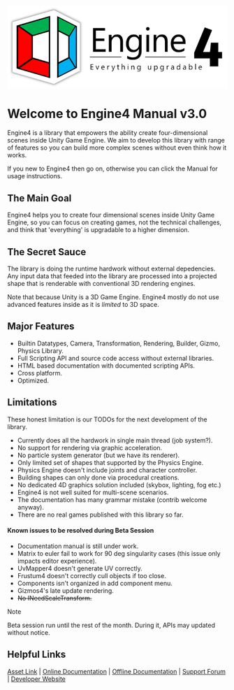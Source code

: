 <style type="text/css">
.centerImage {
    display: block;
    margin-left: auto;
    margin-right: auto;
}
</style>

<img class="centerImage" src="images/icon_label.png" alt="Engine4 Logo">

# Welcome to Engine4 Manual v3.0

Engine4 is a library that empowers the ability create four-dimensional scenes inside Unity Game Engine. We aim to develop this library with range of features so you can build more complex scenes without even think how it works.

If you new to Engine4 then go on, otherwise you can click the Manual for usage instructions.

## The Main Goal

Engine4 helps you to create four dimensional scenes inside Unity Game Engine, so you can focus on creating games, not the technical challenges, and think that 'everything' is upgradable to a higher dimension.

## The Secret Sauce

The library is doing the runtime hardwork without external depedencies. Any input data that feeded into the library are processed into a projected shape that is renderable with conventional 3D rendering engines.

Note that because Unity is a 3D Game Engine. Engine4 mostly do not use advanced features inside as it is *limited* to 3D space. 

## Major Features

+ Builtin Datatypes, Camera, Transformation, Rendering, Builder, Gizmo, Physics Library.
+ Full Scripting API and source code access without external libraries.
+ HTML based documentation with documented scripting APIs.
+ Cross platform.
+ Optimized.

## Limitations

These honest limitation is our TODOs for the next development of the library.

+ Currently does all the hardwork in single main thread (job system?).
+ No support for rendering via graphic acceleration.
+ No particle system generator (but we have its renderer).
+ Only limited set of shapes that supported by the Physics Engine.
+ Physics Engine doesn't include joints and character controller.
+ Building shapes can only done via procedural creations.
+ No dedicated 4D graphics solution included (skybox, lighting, fog etc.)
+ Engine4 is not well suited for multi-scene scenarios.
+ The documentation has many grammar mistake (contrib welcome anyway).
+ There are no real games published with this library so far.

#### Known issues to be resolved during Beta Session

+ Documentation manual is still under work.
+ Matrix to euler fail to work for 90 deg singularity cases (this issue only impacts editor experience).
+ UvMapper4 doesn't generate UV correctly.
+ Frustum4 doesn't correctly cull objects if too close.
+ Components isn't organized in add component menu.
+ Gizmos4's late update rendering.
+ ~~No INeedScaleTransform.~~

> [!NOTE]
> Beta session run until the rest of the month. During it, APIs may updated without notice.

## Helpful Links

[Asset Link](http://u3d.as/fdm) | [Online Documentation](https://willnode.github.io/engine4-doc/index.html) | [Offline Documentation](https://github.com/willnode/engine4-doc/) | [Support Forum](https://forum.unity.com/threads/mesh-4d-engine-create-4d-objects-in-unity.320549/) | [Developer Website](https://wellosoft.wordpress.com/)